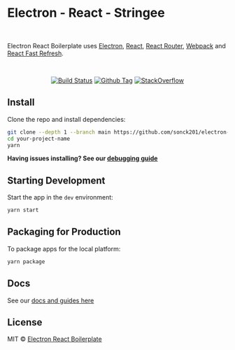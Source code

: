 # Electron - React - Stringee

<br>

<p>
  Electron React Boilerplate uses <a href="https://electron.atom.io/">Electron</a>, <a href="https://facebook.github.io/react/">React</a>, <a href="https://github.com/reactjs/react-router">React Router</a>, <a href="https://webpack.js.org/">Webpack</a> and <a href="https://www.npmjs.com/package/react-refresh">React Fast Refresh</a>.
</p>

<br>

<div align="center">

[![Build Status][github-actions-status]][github-actions-url]
[![Github Tag][github-tag-image]][github-tag-url]
[![StackOverflow][stackoverflow-img]][stackoverflow-url]

</div>

## Install

Clone the repo and install dependencies:

```zsh
git clone --depth 1 --branch main https://github.com/sonck201/electron-react-boilerplate.git your-project-name
cd your-project-name
yarn
```

**Having issues installing? See our [debugging guide](https://github.com/sonck201/electron-react-boilerplate/issues/400)**

## Starting Development

Start the app in the `dev` environment:

```zsh
yarn start
```

## Packaging for Production

To package apps for the local platform:

```bash
yarn package
```

## Docs

See our [docs and guides here](https://electron-react-boilerplate.js.org/docs/installation)

## License

MIT © [Electron React Boilerplate](https://github.com/electron-react-boilerplate)

[github-actions-status]: https://github.com/sonck201/electron-react-boilerplate/workflows/Test/badge.svg
[github-actions-url]: https://github.com/sonck201/electron-react-boilerplate/actions
[github-tag-image]: https://img.shields.io/github/tag/sonck201/electron-react-boilerplate.svg?label=version
[github-tag-url]: https://github.com/sonck201/electron-react-boilerplate/releases/latest
[stackoverflow-img]: https://img.shields.io/badge/stackoverflow-electron_react_boilerplate-blue.svg
[stackoverflow-url]: https://stackoverflow.com/questions/tagged/electron-react-boilerplate
